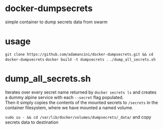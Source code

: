 # docker-dumpsecrets
simple container to dump secrets data from swarm


# usage

`git clone https://github.com/adamancini/docker-dumpsecrets.git && cd docker-dumpsecrets`
`docker build -t dumpsecrets .`
`./dump_all_secrets.sh`

# dump_all_secrets.sh
Iterates over every secret name returned by `docker secrets ls` and creates a dummy alpine service with each `--secret` flag populated.  
Then it simply copies the contents of the mounted secrets to `/secrets` in the container filesystem, where we have mounted a named volume.

`sudo su - && cd /var/lib/docker/volumes/dumpsecrets/_data/` and copy secrets data to destination
